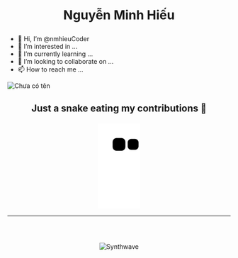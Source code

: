 # <p align="center">Nguyễn Minh Hiếu</p>
- 👋 Hi, I’m @nmhieuCoder
- 👀 I’m interested in ...
- 🌱 I’m currently learning ...
- 💞️ I’m looking to collaborate on ...
- 📫 How to reach me ...

<!---
nmhieuCoder/nmhieuCoder is a ✨ special ✨ repository because its `README.md` (this file) appears on your GitHub profile.
You can click the Preview link to take a look at your changes.

Nguyễn Minh Hiếu 
28/09/2001
Fight: CoderK3
--->

<img width="320" alt="Chưa có tên" src="https://user-images.githubusercontent.com/80735296/128344601-f0202e04-8d3a-45fb-bbaa-d712c5b9d6f2.png">


<p align="center">
	<a href="https://github.com/Hieunm47">
	</a>
</p>

## <p align="center">Just a snake eating my contributions 🐍</p>
<p align='center'>
<img src="https://github.com/ngoctienTNT/ngoctienTNT/blob/output/github-contribution-grid-snake.svg">
</p>

<hr>
<br>

##

<p align="center"><img src="https://thumbs.gfycat.com/GoodnaturedFondGaur-size_restricted.gif" alt="Synthwave" height="300" width="500"></p>
